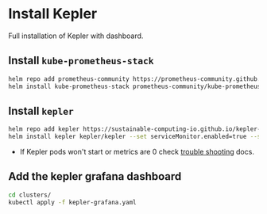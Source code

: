 # Install Kepler

Full installation of Kepler with dashboard.

## Install `kube-prometheus-stack`

```bash
helm repo add prometheus-community https://prometheus-community.github.io/helm-charts
helm install kube-prometheus-stack prometheus-community/kube-prometheus-stack --set prometheus.prometheusSpec.serviceMonitorSelectorNilUsesHelmValues=false --namespace monitoring --create-namespace
```

## Install `kepler`

```bash
helm repo add kepler https://sustainable-computing-io.github.io/kepler-helm-chart
helm install kepler kepler/kepler --set serviceMonitor.enabled=true --set serviceMonitor.namespace=monitoring --namespace monitoring
```

- If Kepler pods won't start or metrics are 0 check [trouble shooting](https://sustainable-computing.io/usage/trouble_shooting/) docs.

## Add the kepler grafana dashboard

```bash
cd clusters/
kubectl apply -f kepler-grafana.yaml
```
